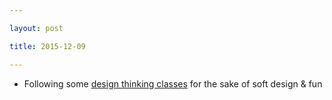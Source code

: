 ```yaml
---

layout: post

title: 2015-12-09

---
```



-   Following some [design thinking
    classes](https://www.coursera.org/learn/design-thinking-innovation/home/welcome)
    for the sake of soft design & fun

